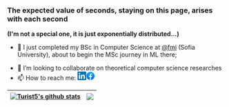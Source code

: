 ### The expected value of seconds, staying on this page, arises with each second
**(I'm not a special one, it is just exponentially distributed...)**
- 🌱 I just completed my BSc in Computer Science at [@fmi](https://github.com/fmi/) (Sofia University), about to begin the MSc journey in ML there;
<!--🔭 I’m currently working on finishing AI, ML and DL theoretical and practical courses at FMI-->
- 👯 I’m looking to collaborate on theoretical computer science researches
- 📫 How to reach me: <a href="https://www.linkedin.com/in/kaloyan-tsvetkov-40416a247/"><img src="./assets/LinkedIn_logo.png" alt="LinkedIn" width="20"/></a><a href="https://www.facebook.com/profile.php?id=100024007178107"><img src="./assets/Facebook_logo.png" alt="Facebook" width="20"/></a>


| <a href="https://github.com/KaloyanTs"><img align="center" src="https://github-readme-stats.vercel.app/api?username=KaloyanTs&show_icons=true&include_all_commits=true&count_private=true&theme=buefy&hide_border=true" alt="Turist5's github stats" /></a> | <a href="https://github.com/KaloyanTs"><img align="center" src="https://github-readme-stats.vercel.app/api/top-langs/?username=KaloyanTs&theme=buefy&hide_border=true" /></a> |
| ------------- | ------------- |
